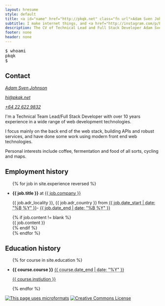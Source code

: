 ```yaml
---
layout: hresume
style: default
title: <a id="name" href="http://pkqk.net" class="fn url">Adam Sven Johnson</a>
subtitle: I make internet things, and <a href="http://instagram.com/p/PgciyaAJlk/">I really like coffee</a>
description: The CV of Technical Lead and Full Stack Developer Adam Sven Johnson
footer: none
header: none
---
```


<aside>
<tt class="terminal"><pre>
$ whoami
pkqk
$ <span class="cursor">&#95;</span></pre>
</tt>
</aside>

<h2>Contact</h2>
<address class="contact vcard">
  <a href="{{ site.url }}" class="fn url">Adam Sven Johnson</a>
  <p><a class="email" href="m&#x61;&#x69;lto:hi&#64;pkqk.net">hi&#64;pkqk.net</a></p>
  <p><a class="tel" href="tel://&#x2B;&#x36;&#x34;&#x32;&#x32;&#x36;&#x32;&#x32;&#x39;&#x33;&#x32;">&#x2B;&#x36;&#x34;&#x20;&#x32;&#x32;&#x20;&#x36;&#x32;&#x32;&#x20;&#x39;&#x38;&#x33;&#x32;</a></p>
</address>

<section class="summary">
  <p>
    I'm a Technical Team Lead/Full Stack Developer with over 10 years experience in a wide range of web development technologies.
  </p>
  <p>
    I focus mainly on the back end of the web stack, building APIs and robust services, and have done some work using modern front end web technologies.
  </p>
  <p>
    Personal interests include coffee, fermentation and food of all sorts, cycling and maps.
  </p>
</section>
<h2 class="page-break">Employment history</h2>
<ul class="vcalendar">
  {% for job in site.experience reversed %}
  <li class="experience vevent vcard">
    <p class="summary">
      <strong class="title">{{ job.title }}</strong> at
      <a class="fn org url" href="{{ job.link }}">{{ job.company }}</a>
    </p>
    <p>
      <span class="adr"><span class="locality">{{ job.adr_locality }}</span>, <span class="country-name">{{ job.adr_country }}</span></span>
      from
      <span class="period">
        <abbr class="dtstart" title="{{ job.date_start }}">{{ job.date_start | date: "%B %Y" }}</abbr>-
        <abbr class="dtend" title="{{ job.date_end }}">{{ job.date_end | date: "%B %Y" }}</abbr>
      </span>
    </p>
    {% if job.content != blank %}
    <div class="description">
      {{ job.content }}
    </div>
    {% endif %}
  </li>
  {% endfor %}
</ul>
<h2>Education history</h2>
<ul class="vcalendar">
  {% for course in site.education %}
  <li class="education vevent vcard">
    <p>
      <strong class="summary">{{ course.course }}</strong>
      <span class="period">
        <abbr class="dtstart" title="{{ course.date_start }}"></abbr><abbr class="dtend" title="{{ course.date_end }}">{{ course.date_end | date: "%Y" }}</abbr>
      </span>      
    </p>
    <p>
      <a class="url fn org" href="{{ course.link }}">{{ course.instiution }}</a>
    </p>
  </li>
  {% endfor %}
</ul>
<p class="formats">
  <a rel="tag" title="Resumé marked up using microformats." href="http://microformats.org/wiki/hresume"><img alt="This page uses microformats" src="/img/microformats.png"></a>
  <a rel="license" href="http://creativecommons.org/licenses/by-nd/4.0/"><img alt="Creative Commons License" style="border-width:0" src="https://i.creativecommons.org/l/by-nd/4.0/80x15.png" /></a>
</p>
